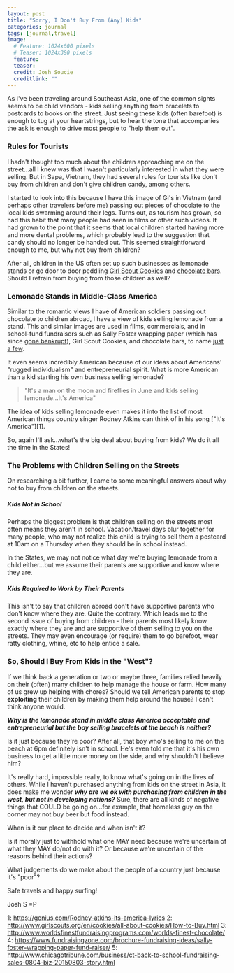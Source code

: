```yaml
---
layout: post
title: "Sorry, I Don't Buy From (Any) Kids"
categories: journal
tags: [journal,travel]
image:
  # Feature: 1024x600 pixels
  # Teaser: 1024x380 pixels
  feature:
  teaser:
  credit: Josh Soucie
  creditlink: ""
---
```


As I've been traveling around Southeast Asia, one of the common sights seems to be child vendors - kids selling anything from bracelets to postcards to books on the street. Just seeing these kids (often barefoot) is enough to tug at your heartstrings, but to hear the tone that accompanies the ask is enough to drive most people to "help them out".

### Rules for Tourists
I hadn't thought too much about the children approaching me on the street...all I knew was that I wasn't particularly interested in what they were selling. But in Sapa, Vietnam, they had several rules for tourists like don't buy from children and don't give children candy, among others.

I started to look into this because I have this image of GI's in Vietnam (and perhaps other travelers before me) passing out pieces of chocolate to the local kids swarming around their legs. Turns out, as tourism has grown, so had this habit that many people had seen in films or other such videos. It had grown to the point that it seems that local children started having more and more dental problems, which probably lead to the suggestion that candy should no longer be handed out. This seemed straightforward enough to me, but why not buy from children?

After all, children in the US often set up such businesses as lemonade stands or go door to door peddling [Girl Scout Cookies](2) and [chocolate bars](3). Should I refrain from buying from those children as well?


### Lemonade Stands in Middle-Class America
Similar to the romantic views I have of American soldiers passing out chocolate to children abroad, I have a view of kids selling lemonade from a stand. This and similar images are used in films, commercials, and in school-fund fundraisers such as Sally Foster wrapping paper (which has since [gone bankrupt](4)), Girl Scout Cookies, and chocolate bars, to name [just a few](5).

It even seems incredibly American because of our ideas about Americans' "rugged individualism" and entrepreneurial spirit. What is more American than a kid starting his own business selling lemonade?

> "It's a man on the moon and fireflies in June and kids selling lemonade...It's America"

The idea of kids selling lemonade even makes it into the list of most American things country singer Rodney Atkins can think of in his song ["It's America"][1].

So, again I'll ask...what's the big deal about buying from kids? We do it all the time in the States!

### The Problems with Children Selling on the Streets
On researching a bit further, I came to some meaningful answers about why not to buy from children on the streets.

##### **Kids Not in School**
Perhaps the biggest problem is that children selling on the streets most often means they aren't in school. Vacation/travel days blur together for many people, who may not realize this child is trying to sell them a postcard at 10am on a Thursday when they should be in school instead.

In the States, we may not notice what day we're buying lemonade from a child either...but we assume their parents are supportive and know where they are.

##### **Kids Required to Work by Their Parents**
This isn't to say that children abroad don't have supportive parents who don't know where they are. Quite the contrary. Which leads me to the second issue of buying from children - their parents most likely know exactly where they are and are supportive of them selling to you on the streets. They may even encourage (or require) them to go barefoot, wear ratty clothing, whine, etc to help entice a sale.

### So, Should I Buy From Kids in the "West"?

If we think back a generation or two or maybe three, families relied heavily on their (often) many children to help manage the house or farm. How many of us grew up helping with chores? Should we tell American parents to stop **exploiting** their children by making them help around the house? I can't think anyone would.

***Why is the lemonade stand in middle class America acceptable and entrepreneurial but the boy selling bracelets at the beach is neither?***

Is it just because they're poor? After all, that boy who's selling to me on the beach at 6pm definitely isn't in school. He's even told me that it's his own business to get a little more money on the side, and why shouldn't I believe him?

It's really hard, impossible really, to know what's going on in the lives of others. While I haven't purchased anything from kids on the street in Asia, it does make me wonder ***why are we ok with purchasing from children in the west, but not in developing nations?*** Sure, there are all kinds of negative things that COULD be going on...for example, that homeless guy on the corner may not buy beer but food instead.

When is it our place to decide and when isn't it?

Is it morally just to withhold what one MAY need because we're uncertain of what they MAY do/not do with it? Or because we're uncertain of the reasons behind their actions?

What judgements do we make about the people of a country just because it's "poor"?

Safe travels and happy surfing!

Josh S =P


1: https://genius.com/Rodney-atkins-its-america-lyrics
2: http://www.girlscouts.org/en/cookies/all-about-cookies/How-to-Buy.html
3: http://www.worldsfinestfundraisingprograms.com/worlds-finest-chocolate/
4: https://www.fundraisingzone.com/brochure-fundraising-ideas/sally-foster-wrapping-paper-fund-raiser/
5: http://www.chicagotribune.com/business/ct-back-to-school-fundraising-sales-0804-biz-20150803-story.html

